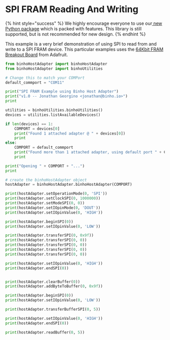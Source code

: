 # SPI FRAM Reading And Writing

{% hint style="success" %}
We highly encourage everyone to use our[ new Python package](https://support.binho.io/python-libraries/binho-python-package) which is packed with features. This library is still supported, but is not recommended for new design.
{% endhint %}

This example is a very brief demonstration of using SPI to read from and write to a SPI FRAM device. This particular examples uses the [64Kbit FRAM Breakout Board](https://www.adafruit.com/product/1897) from Adafruit.

```python
from binhoHostAdapter import binhoHostAdapter
from binhoHostAdapter import binhoUtilities

# Change this to match your COMPort
default_commport = "COM11"

print("SPI FRAM Example using Binho Host Adapter")
print("v1.0 -- Jonathan Georgino <jonathan@binho.io>")
print

utilities = binhoUtilities.binhoUtilities()
devices = utilities.listAvailableDevices()

if len(devices) == 1:
	COMPORT = devices[0]
	print("Found 1 attached adapter @ " + devices[0])
	print
else:
	COMPORT = default_commport
	print("Found more than 1 attached adapter, using default port " + COMPORT)
	print

print("Opening " + COMPORT + "...")
print

# create the binhoHostAdapter object
hostAdapter = binhoHostAdapter.binhoHostAdapter(COMPORT)

print(hostAdapter.setOperationMode(0, 'SPI'))
print(hostAdapter.setClockSPI(0, 1000000))
print(hostAdapter.setModeSPI(0, 0))
print(hostAdapter.setIOpinMode(0, 'DOUT'))
print(hostAdapter.setIOpinValue(0, 'HIGH'))

print(hostAdapter.beginSPI(0))
print(hostAdapter.setIOpinValue(0, 'LOW'))

print(hostAdapter.transferSPI(0, 0x9f))
print(hostAdapter.transferSPI(0, 0))
print(hostAdapter.transferSPI(0, 0))
print(hostAdapter.transferSPI(0, 0))
print(hostAdapter.transferSPI(0, 0))

print(hostAdapter.setIOpinValue(0, 'HIGH'))
print(hostAdapter.endSPI(0))


print(hostAdapter.clearBuffer(0))
print(hostAdapter.addByteToBuffer(0, 0x9f))

print(hostAdapter.beginSPI(0))
print(hostAdapter.setIOpinValue(0, 'LOW'))

print(hostAdapter.transferBufferSPI(0, 5))

print(hostAdapter.setIOpinValue(0, 'HIGH'))
print(hostAdapter.endSPI(0))

print(hostAdapter.readBuffer(0, 5))
```
